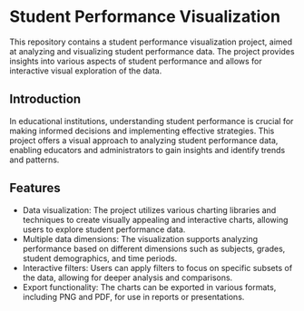 # Student Performance Visualization

This repository contains a student performance visualization project, aimed at analyzing and visualizing student performance data. The project provides insights into various aspects of student performance and allows for interactive visual exploration of the data.

## Introduction

In educational institutions, understanding student performance is crucial for making informed decisions and implementing effective strategies. This project offers a visual approach to analyzing student performance data, enabling educators and administrators to gain insights and identify trends and patterns.

## Features

- Data visualization: The project utilizes various charting libraries and techniques to create visually appealing and interactive charts, allowing users to explore student performance data.
- Multiple data dimensions: The visualization supports analyzing performance based on different dimensions such as subjects, grades, student demographics, and time periods.
- Interactive filters: Users can apply filters to focus on specific subsets of the data, allowing for deeper analysis and comparisons.
- Export functionality: The charts can be exported in various formats, including PNG and PDF, for use in reports or presentations.
